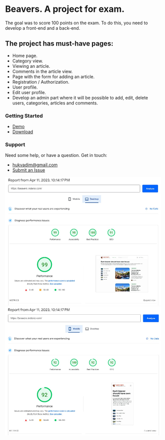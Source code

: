 # Beavers. A project for exam.

The goal was to score 100 points on the exam. To do this, you need to develop a front-end and a back-end.

## The project has must-have pages:

* Home page.
* Category view.
* Viewing an article.
* Comments in the article view.
* Page with the form for adding an article. 
* Registration / Authorization.
* User profile.
* Edit user profile.
* Develop an admin part where it will be possible to add, edit, delete users, categories, articles and comments.

### Getting Started

* [Demo](https://beavers.inderio.com/ "Title")
* [Download](https://github.com/hukvadim/beavers/archive/refs/heads/master.zip "Title")

### Support

Need some help, or have a question.  Get in touch:

* <hukvadim@gmail.com>
* [Submit an Issue](https://github.com/hukvadim/beavers/issues "Title")

<img src="img/demo/Screenshot_1.jpg" alt="Google page speed for PC" width="997">
<img src="img/demo/Screenshot_2.jpg" alt="Google page speed for Mobile" width="997">